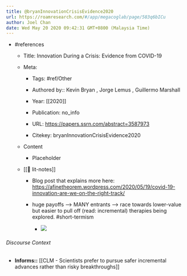 ```yaml
---
title: @bryanInnovationCrisisEvidence2020
url: https://roamresearch.com/#/app/megacoglab/page/583q6bICu
author: Joel Chan
date: Wed May 20 2020 09:42:31 GMT+0800 (Malaysia Time)
---
```


- #references

    - Title: Innovation During a Crisis: Evidence from COVID-19

    - Meta:

        - Tags: #ref/Other

        - Authored by::  Kevin Bryan ,  Jorge Lemus ,  Guillermo Marshall

        - Year: [[2020]]

        - Publication: no_info

        - URL: https://papers.ssrn.com/abstract=3587973

        - Citekey: bryanInnovationCrisisEvidence2020

    - Content

        - Placeholder

    - [[📝 lit-notes]]

        - Blog post that explains more here: https://afinetheorem.wordpress.com/2020/05/19/covid-19-innovation-are-we-on-the-right-track/

        - huge payoffs --> MANY entrants --> race towards lower-value but easier to pull off (read: incremental) therapies being explored. #short-termism

            - ![](https://firebasestorage.googleapis.com/v0/b/firescript-577a2.appspot.com/o/imgs%2Fapp%2Fmegacoglab%2FJgG6ZmeRnH.png?alt=media&token=6a236fd6-9b7f-4452-8e17-953bd709925b)

###### Discourse Context

- **Informs::** [[CLM - Scientists prefer to pursue safer incremental advances rather than risky breakthroughs]]
